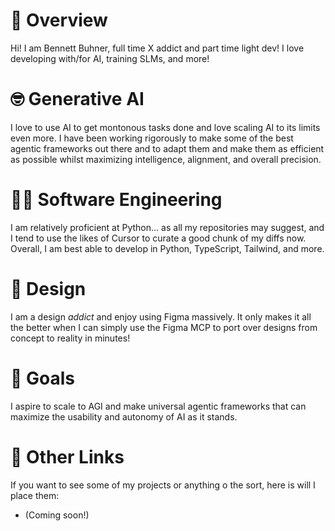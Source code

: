 # 🌄 Overview
Hi! I am Bennett Buhner, full time X addict and part time light dev! I love developing with/for AI, training SLMs, and more!

# 🤓 Generative AI
I love to use AI to get montonous tasks done and love scaling AI to its limits even more. I have been working rigorously to make some of the best agentic frameworks out there and to adapt them and make them as efficient as possible whilst maximizing intelligence, alignment, and overall precision. 

# 👨‍💻 Software Engineering
I am relatively proficient at Python... as all my repositories may suggest, and I tend to use the likes of Cursor to curate a good chunk of my diffs now. Overall, I am best able to develop in Python, TypeScript, Tailwind, and more.

# 👤 Design 
I am a design *addict* and enjoy using Figma massively. It only makes it all the better when I can simply use the Figma MCP to port over designs from concept to reality in minutes!

# 🔔 Goals
I aspire to scale to AGI and make universal agentic frameworks that can maximize the usability and autonomy of AI as it stands. 

# 🔗 Other Links
If you want to see some of my projects or anything o the sort, here is will I place them:
- (Coming soon!)

<!---
BenItBuhner/BenItBuhner is a ✨ special ✨ repository because its `README.md` (this file) appears on your GitHub profile.
You can click the Preview link to take a look at your changes.
--->
